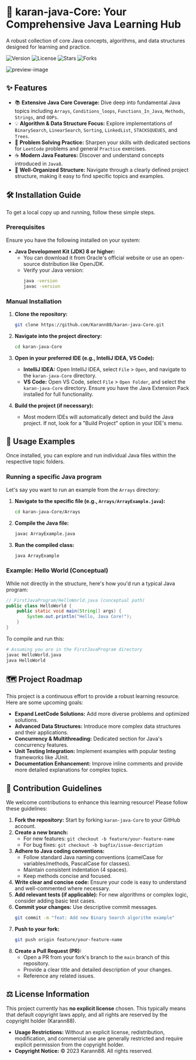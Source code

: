 # 🚀 karan-java-Core: Your Comprehensive Java Learning Hub

A robust collection of core Java concepts, algorithms, and data structures designed for learning and practice.

![Version](https://img.shields.io/badge/version-1.0.0-blue) ![License](https://img.shields.io/badge/license-None-lightgrey) ![Stars](https://img.shields.io/github/stars/Karann88/karan-java-Core?style=social) ![Forks](https://img.shields.io/github/forks/Karann88/karan-java-Core?style=social)

![preview-image](/preview_example.png)


## ✨ Features

*   📚 **Extensive Java Core Coverage:** Dive deep into fundamental Java topics including `Arrays`, `Conditions_loops`, `Functions_In_Java`, `Methods`, `Strings`, and `OOPs`.
*   💡 **Algorithm & Data Structure Focus:** Explore implementations of `BinarySearch`, `LinearSearch`, `Sorting`, `LinkedList`, `STACKSQUEUES`, and `Trees`.
*   🧠 **Problem Solving Practice:** Sharpen your skills with dedicated sections for `LeetCode` problems and general `Practice` exercises.
*   ☕ **Modern Java Features:** Discover and understand concepts introduced in `Java8`.
*   📁 **Well-Organized Structure:** Navigate through a clearly defined project structure, making it easy to find specific topics and examples.


## 🛠️ Installation Guide

To get a local copy up and running, follow these simple steps.

### Prerequisites

Ensure you have the following installed on your system:

*   **Java Development Kit (JDK) 8 or higher:**
    *   You can download it from Oracle's official website or use an open-source distribution like OpenJDK.
    *   Verify your Java version:
        ```bash
        java -version
        javac -version
        ```

### Manual Installation

1.  **Clone the repository:**
    ```bash
    git clone https://github.com/Karann88/karan-java-Core.git
    ```
2.  **Navigate into the project directory:**
    ```bash
    cd karan-java-Core
    ```
3.  **Open in your preferred IDE (e.g., IntelliJ IDEA, VS Code):**
    *   **IntelliJ IDEA:** Open IntelliJ IDEA, select `File` > `Open`, and navigate to the `karan-java-Core` directory.
    *   **VS Code:** Open VS Code, select `File` > `Open Folder`, and select the `karan-java-Core` directory. Ensure you have the Java Extension Pack installed for full functionality.

4.  **Build the project (if necessary):**
    *   Most modern IDEs will automatically detect and build the Java project. If not, look for a "Build Project" option in your IDE's menu.


## 🚀 Usage Examples

Once installed, you can explore and run individual Java files within the respective topic folders.

### Running a specific Java program

Let's say you want to run an example from the `Arrays` directory:

1.  **Navigate to the specific file (e.g., `Arrays/ArrayExample.java`):**
    ```bash
    cd karan-java-Core/Arrays
    ```
2.  **Compile the Java file:**
    ```bash
    javac ArrayExample.java
    ```
3.  **Run the compiled class:**
    ```bash
    java ArrayExample
    ```

### Example: Hello World (Conceptual)

While not directly in the structure, here's how you'd run a typical Java program:

```java
// FirstJavaProgram/HelloWorld.java (conceptual path)
public class HelloWorld {
    public static void main(String[] args) {
        System.out.println("Hello, Java Core!");
    }
}
```

To compile and run this:

```bash
# Assuming you are in the FirstJavaProgram directory
javac HelloWorld.java
java HelloWorld
```


## 🗺️ Project Roadmap

This project is a continuous effort to provide a robust learning resource. Here are some upcoming goals:

*   **Expand LeetCode Solutions:** Add more diverse problems and optimized solutions.
*   **Advanced Data Structures:** Introduce more complex data structures and their applications.
*   **Concurrency & Multithreading:** Dedicated section for Java's concurrency features.
*   **Unit Testing Integration:** Implement examples with popular testing frameworks like JUnit.
*   **Documentation Enhancement:** Improve inline comments and provide more detailed explanations for complex topics.


## 🤝 Contribution Guidelines

We welcome contributions to enhance this learning resource! Please follow these guidelines:

1.  **Fork the repository:** Start by forking `karan-java-Core` to your GitHub account.
2.  **Create a new branch:**
    *   For new features: `git checkout -b feature/your-feature-name`
    *   For bug fixes: `git checkout -b bugfix/issue-description`
3.  **Adhere to Java coding conventions:**
    *   Follow standard Java naming conventions (camelCase for variables/methods, PascalCase for classes).
    *   Maintain consistent indentation (4 spaces).
    *   Keep methods concise and focused.
4.  **Write clear and concise code:** Ensure your code is easy to understand and well-commented where necessary.
5.  **Add relevant tests (if applicable):** For new algorithms or complex logic, consider adding basic test cases.
6.  **Commit your changes:** Use descriptive commit messages.
    ```bash
    git commit -m "feat: Add new Binary Search algorithm example"
    ```
7.  **Push to your fork:**
    ```bash
    git push origin feature/your-feature-name
    ```
8.  **Create a Pull Request (PR):**
    *   Open a PR from your fork's branch to the `main` branch of this repository.
    *   Provide a clear title and detailed description of your changes.
    *   Reference any related issues.


## ⚖️ License Information

This project currently has **no explicit license** chosen. This typically means that default copyright laws apply, and all rights are reserved by the copyright holder (Karann88).

*   **Usage Restrictions:** Without an explicit license, redistribution, modification, and commercial use are generally restricted and require explicit permission from the copyright holder.
*   **Copyright Notice:** © 2023 Karann88. All rights reserved.
